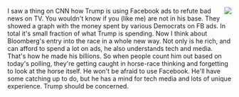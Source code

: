 <img src="http://images.scripting.com/archiveScriptingCom/2007/11/21/turkey.gif" border="0" align="right">I saw a thing on CNN how Trump is using Facebook ads to refute bad news on TV. You wouldn't know if you (like me) are not in his base. They showed a graph with the money spent by various Democrats on FB ads. In total it's small fraction of what Trump is spending. Now I think about Bloomberg's entry into the race in a whole new way. Not only is he rich, and can afford to spend a lot on ads, he also understands tech and media. That's how he made his billions. So when people count him out based on today's polling, they're getting caught in horse-race thinking and forgetting to look at the horse itself. He won't be afraid to use Facebook. He'll have some catching up to do, but he has a mind for tech media and lots of unique experience. Trump should be concerned. 
